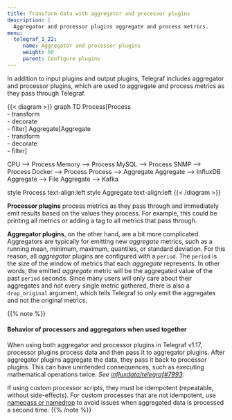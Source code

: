 ```yaml
---
title: Transform data with aggregator and processor plugins
description: |
  Aggregator and processor plugins aggregate and process metrics.
menu:
  telegraf_1_22:
     name: Aggregator and processor plugins
     weight: 50
     parent: Configure plugins
---
```



In addition to input plugins and output plugins, Telegraf includes aggregator and processor plugins, which are used to aggregate and process metrics as they pass through Telegraf.

{{< diagram >}}
  graph TD
  Process[Process<br/> - transform<br/> - decorate<br/> - filter]
  Aggregate[Aggregate<br/> - transform<br/> - decorate<br/> - filter]

  CPU --> Process
  Memory --> Process
  MySQL --> Process
  SNMP --> Process
  Docker --> Process
  Process --> Aggregate
  Aggregate --> InfluxDB
  Aggregate --> File
  Aggregate --> Kafka

style Process text-align:left
style Aggregate text-align:left
{{< /diagram >}}

**Processor plugins** process metrics as they pass through and immediately emit
results based on the values they process. For example, this could be printing
all metrics or adding a tag to all metrics that pass through.

**Aggregator plugins**, on the other hand, are a bit more complicated. Aggregators
are typically for emitting new _aggregate_ metrics, such as a running mean,
minimum, maximum, quantiles, or standard deviation. For this reason, all _aggregator_
plugins are configured with a `period`. The `period` is the size of the window
of metrics that each _aggregate_ represents. In other words, the emitted
_aggregate_ metric will be the aggregated value of the past `period` seconds.
Since many users will only care about their aggregates and not every single metric
gathered, there is also a `drop_original` argument, which tells Telegraf to only
emit the aggregates and not the original metrics.

{{% note %}}
#### Behavior of processors and aggregators when used together
When using both aggregator and processor plugins in Telegraf v1.17, processor plugins
process data and then pass it to aggregator plugins.
After aggregator plugins aggregate the data, they pass it back to processor plugins.
This can have unintended consequences, such as executing mathematical operations twice.
_See [influxdata/telegraf#7993](https://github.com/influxdata/telegraf/issues/7993)._

If using custom processor scripts, they must be idempotent (repeatable, without side-effects).
For custom processes that are not idempotent, use [namepass or namedrop](/telegraf/v1.17/administration/configuration/#input-config-namepass-and-namedrop) to avoid issues when aggregated data is processed a second time.
{{% /note %}}
